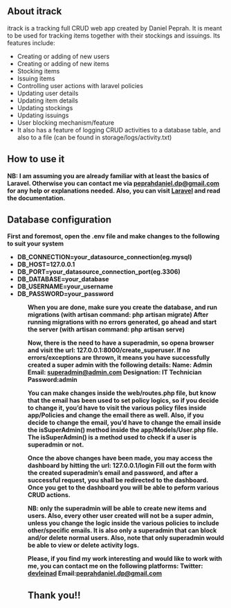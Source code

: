 <h2><b>About itrack</b></h2>

itrack is a tracking full CRUD web app created by Daniel Peprah. It is meant to be used for tracking items together with their stockings and issuings.
Its features include:
<ul>
  <li>Creating or adding of new users</li>
  <li>Creating or adding of new items</li>
  <li>Stocking items</li>
  <li>Issuing items</li>
  <li>Controlling user actions with laravel policies</li>
  <li>Updating user details</li>
  <li>Updating item details</li>
  <li>Updating stockings</li>
  <li>Updating issuings</li>
  <li>User blocking mechanism/feature</li>
  <li>It also has a feature of logging CRUD activities to a database table, and also to a file (can be found in storage/logs/activity.txt)</li>
 </ul>


<h2><b>How to use it</h2>

NB: I am assuming you are already familiar with at least the basics of Laravel. Otherwise you can contact me via <b>peprahdaniel.dp@gmail.com</b> for any help or explanations needed. Also, you can visit <a href="https://laravel.com/docs">Laravel</a> and read the documentation.

<h2><b>Database configuration</b></h2>

First and foremost, open the .env file and make changes to the following to suit your system
<ul>
  <li>DB_CONNECTION=your_datasource_connection(eg.mysql)</li>  
  <li>DB_HOST=127.0.0.1</li>  
  <li>DB_PORT=your_datasource_connection_port(eg.3306)</li>  
  <li>DB_DATABASE=your_database</li>  
  <li>DB_USERNAME=your_username</li>  
  <li>DB_PASSWORD=your_password</li>
<ul>

When you are done, make sure you create the database, and run migrations (with artisan command: php artisan migrate)
After running migrations with no errors generated, go ahead and start the server (with artisan command: php artisan serve)
  
Now, there is the need to have a superadmin, so opena browser and visit the url: <b>127.0.0.1:8000/create_superuser</b>. If no errors/exceptions are thrown, it means you have successfully created a super admin with the following details:
Name: Admin
Email: superadmin@admin.com
Designation: IT Technician
Password:admin

You can make changes inside the web/routes.php file, but know that the email has been used to set policy logics, so if you decide to change it, you’d have to visit the various policy files inside <b>app/Policies</b> and change the email there as well.
Also, if you decide to change the email, you’d have to change the email inside the isSuperAdmin() method inside the <b>app/Models/User.php</b> file. The isSuperAdmin() is a method used to check if a user is superadmin or not.

Once the above changes have been made, you may access the dashboard by hitting the url: <b>127.0.0.1/login</b>
Fill out the form with the created superadmin’s email and password, and after a successful request, you shall be redirected to the dashboard. Once you get to the dashboard you will be able to peform various CRUD actions.

NB: only the superadmin will be able to create new items and users. Also, every other user created will not be a super admin, unless you change the logic inside the various policies to include other/specific emails.
It is also only a superadmin that can block and/or delete normal users.
Also, note that only superadmin would be able to view or delete activity logs.


Please, if you find my work interesting and would like to work with me, you can contact me on the following platforms:
Twitter: <a href="https://twitter.com/devleinad">devleinad</a>
Email:peprahdaniel.dp@gmail.com


<h2>Thank you!!</h2>
